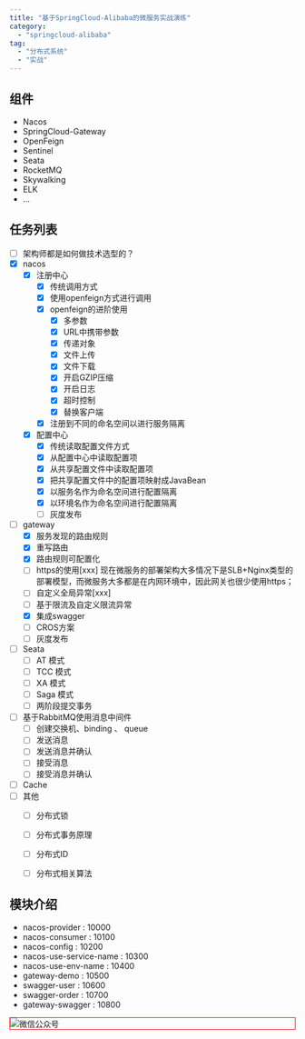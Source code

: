 ```yaml
---
title: "基于SpringCloud-Alibaba的微服务实战演练"
category:
  - "springcloud-alibaba"
tag:
  - "分布式系统"
  - "实战"
---
```


## 组件 

- Nacos 
- SpringCloud-Gateway
- OpenFeign 
- Sentinel
- Seata
- RocketMQ
- Skywalking
- ELK
- ...




## 任务列表

- [ ] 架构师都是如何做技术选型的？
- [x] nacos
  - [x] 注册中心
    - [x] 传统调用方式
    - [x] 使用openfeign方式进行调用
    - [x] openfeign的进阶使用
      - [x] 多参数
      - [x] URL中携带参数
      - [x] 传递对象
      - [x] 文件上传
      - [x] 文件下载
      - [x] 开启GZIP压缩
      - [x] 开启日志
      - [x] 超时控制
      - [x] 替换客户端
    - [x] 注册到不同的命名空间以进行服务隔离
  - [x] 配置中心
    - [x] 传统读取配置文件方式
    - [x] 从配置中心中读取配置项
    - [x] 从共享配置文件中读取配置项
    - [x] 把共享配置文件中的配置项映射成JavaBean
    - [x] 以服务名作为命名空间进行配置隔离
    - [x] 以环境名作为命名空间进行配置隔离
    - [ ] 灰度发布
- [ ] gateway
  - [x] 服务发现的路由规则
  - [x] 重写路由
  - [x] 路由规则可配置化
  - [ ] https的使用[xxx] 现在微服务的部署架构大多情况下是SLB+Nginx类型的部署模型，而微服务大多都是在内网环境中，因此网关也很少使用https；
  - [ ] 自定义全局异常[xxx]
  - [ ] 基于限流及自定义限流异常
  - [x] 集成swagger
  - [ ] CROS方案
  - [ ] 灰度发布
- [ ] Seata
  - [ ]  AT 模式
  - [ ]  TCC 模式
  - [ ]  XA 模式
  - [ ]  Saga 模式 
  - [ ] 两阶段提交事务
- [ ] 基于RabbitMQ使用消息中间件
  - [ ] 创建交换机、binding 、 queue 
  - [ ] 发送消息
  - [ ] 发送消息并确认
  - [ ] 接受消息
  - [ ] 接受消息并确认
- [ ] Cache
- [ ] 其他
  - [ ] 分布式锁
  - [ ] 分布式事务原理
  - [ ] 分布式ID
  - [ ] 分布式相关算法










## 模块介绍

- nacos-provider : 10000
- nacos-consumer : 10100
- nacos-config : 10200
- nacos-use-service-name : 10300
- nacos-use-env-name : 10400
- gateway-demo : 10500
- swagger-user : 10600
- swagger-order : 10700
- gateway-swagger : 10800



<img style="border:1px red solid; display:block; margin:0 auto;" :src="$withBase('/qrcode.jpg')" alt="微信公众号" />
